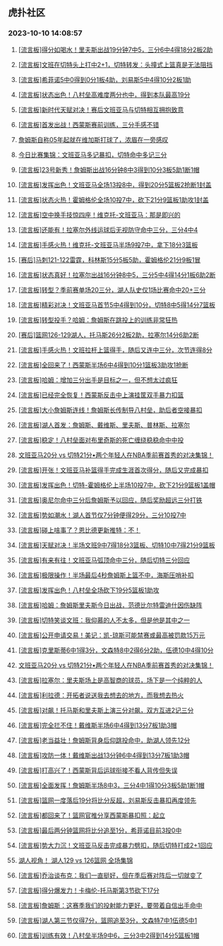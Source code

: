 ## 虎扑社区 
### 2023-10-10 14:08:57

1. [[流言板]得分如喝水！里夫斯出战19分钟7中5，三分6中4得18分2板2助](https://bbs.hupu.com/62412581.html)

2. [[流言板]文班在切特头上打中2+1，切特转发：头撞式上篮真是无法阻挡](https://bbs.hupu.com/62413369.html)

3. [[流言板]希菲诺5中0得到0分1板4助，刘易斯5中4得10分2板1助](https://bbs.hupu.com/62412622.html)

4. [[流言板]状态出色！八村垒高难度两分也中，得到本队最高19分](https://bbs.hupu.com/62411622.html)

5. [[流言板]新时代天赋对决！赛后文班亚马与切特相互拥抱致意](https://bbs.hupu.com/62411610.html)

6. [[流言板]首发出战！西蒙斯赛前训练，三分手感不错](https://bbs.hupu.com/62408219.html)

7. [詹姆斯自称05年起就在维加斯打球了，浓眉在一旁感叹](https://bbs.hupu.com/62413548.html)

8. [今日比赛集锦：文班亚马多记暴扣，切特命中多记三分](https://bbs.hupu.com/62411718.html)

9. [[流言板]23号新秀！詹姆斯出战16分钟8中3得到10分3板5助1断1帽](https://bbs.hupu.com/62412568.html)

10. [[流言板]发挥出色！文班亚马全场13投8中，得到20分5篮板2抢断1封盖](https://bbs.hupu.com/62411008.html)

11. [[流言板]状态火热！霍姆格伦全场10投7中，砍下21分9篮板1助攻1封盖](https://bbs.hupu.com/62410992.html)

12. [[流言板]空中换手技惊四座！维克托-文班亚马：那是即兴的](https://bbs.hupu.com/62411955.html)

13. [[流言板]还能有！拉塞尔外线运球后无视防守命中三分，三分4中4](https://bbs.hupu.com/62409812.html)

14. [[流言板]手感火热！维克托-文班亚马半场9投7中，拿下18分3篮板](https://bbs.hupu.com/62409570.html)

15. [[赛后]马刺121-122雷霆，科林斯15分5板5助，霍姆格伦21分9板1冒](https://bbs.hupu.com/62410974.html)

16. [[流言板]状态真好！拉塞尔出战16分钟8中5，三分5中4得14分1板6助2断](https://bbs.hupu.com/62412578.html)

17. [[流言板]转型？季前赛单场20三分，湖人队史仅1场比赛命中20+三分](https://bbs.hupu.com/62413346.html)

18. [[流言板]精彩对决！文班亚马首节5中4得到10分，切特8中5得14分7篮板](https://bbs.hupu.com/62408825.html)

19. [[流言板]转型投手？哈姆：詹姆斯在跳投上的训练非常狂热](https://bbs.hupu.com/62413714.html)

20. [[赛后]篮网126-129湖人，托马斯26分2板2助，拉塞尔14分6助2断](https://bbs.hupu.com/62412509.html)

21. [[流言板]手感火热！文班拉杆上篮得手，随后又连中三分，次节连得8分](https://bbs.hupu.com/62409245.html)

22. [[流言板]全回来了！西蒙斯半场6中4得到10分1篮板3助攻1抢断](https://bbs.hupu.com/62411029.html)

23. [[流言板]哈姆：增加三分出手是目标之一，但不想太过疯狂](https://bbs.hupu.com/62413126.html)

24. [[流言板]已经完全恢复！西蒙斯反击中上演挂筐双手暴力扣篮](https://bbs.hupu.com/62410370.html)

25. [[流言板]大小詹姆斯连线！詹姆斯长传制导八村垒，助后者空接暴扣](https://bbs.hupu.com/62410774.html)

26. [[流言板]湖人首发：詹姆斯、戴维斯、里夫斯、普林斯、拉塞尔](https://bbs.hupu.com/62408425.html)

27. [[流言板]稳定！八村垒面对布里奇斯的死亡缠绕稳稳命中中投](https://bbs.hupu.com/62410515.html)

28. [文班亚马20分 vs 切特21分•两个年轻人在NBA季前赛首秀的对决集锦！](https://bbs.hupu.com/62410889.html)

29. [[流言板]开张！文班亚马补篮得手完成生涯首次得分，随后又完成暴扣](https://bbs.hupu.com/62408434.html)

30. [[流言板]发挥出色！切特-霍姆格伦上半场10投7中，砍下21分9篮板1盖帽](https://bbs.hupu.com/62409557.html)

31. [[流言板]奥尼尔命中三分后詹姆斯予以回应，随后奖励超远三分打铁](https://bbs.hupu.com/62410079.html)

32. [[流言板]势如潮水！湖人首节仅7分钟便得29分，三分10投7中](https://bbs.hupu.com/62409867.html)

33. [[流言板]碰上啥事了？恩比德更新推特：不！](https://bbs.hupu.com/62409368.html)

34. [[流言板]天赋对决！半场文班9中7得18分3篮板、切特10中7得21分9篮板](https://bbs.hupu.com/62410448.html)

35. [[流言板]有来有往！文班亚马弧顶命中三分，随后切特三分回应](https://bbs.hupu.com/62409188.html)

36. [[流言板]极限操作！半场最后4秒詹姆斯上篮不中，海斯压哨补扣](https://bbs.hupu.com/62410850.html)

37. [[流言板]发挥出色！八村垒全场砍下19分5篮板1助攻](https://bbs.hupu.com/62412552.html)

38. [[流言板]哈姆：詹姆斯里夫斯今日出战，范德比尔特雷迪什因伤缺阵](https://bbs.hupu.com/62407679.html)

39. [[流言板]切特笑谈文班：我仰慕的人不太多，但是他是其中之一](https://bbs.hupu.com/62412089.html)

40. [[流言板]公开申请交易！美记：凯-琼斯可能禁赛或最高被罚款15万元](https://bbs.hupu.com/62407286.html)

41. [[流言板]克里斯蒂6中1得3分，文森特8中2得6分2助，伍德10中4得10分](https://bbs.hupu.com/62412678.html)

42. [文班亚马20分 vs 切特21分•两个年轻人在NBA季前赛首秀的对决集锦！](https://bbs.hupu.com/62410854.html)

43. [[流言板]拉塞尔：里夫斯场上是高智商的球员，场下是一个纯粹的人](https://bbs.hupu.com/62413046.html)

44. [[流言板]利拉德：开拓者说送我去想去的地方，而我想去热火](https://bbs.hupu.com/62408550.html)

45. [[流言板]对飙！托马斯和里夫斯上演三分对飙，双方互进2记三分](https://bbs.hupu.com/62411563.html)

46. [[流言板]完全拦不住！戴维斯半场6中4得到13分7板1助3帽](https://bbs.hupu.com/62410943.html)

47. [[流言板]老当益壮！詹姆斯背身后仰跳投命中，助湖人领先12分](https://bbs.hupu.com/62410337.html)

48. [[流言板]攻防一体！戴维斯出战13分钟6中4得到13分7板1助3帽](https://bbs.hupu.com/62412574.html)

49. [[流言板]打高兴了！西蒙斯背后运球衔接不看人背传但失误](https://bbs.hupu.com/62410491.html)

50. [[流言板]全面发挥！詹姆斯半场8中3，三分4中1得10分3板5助1断1帽](https://bbs.hupu.com/62410966.html)

51. [[流言板]篮网一度落后19分将比分反超，刘易斯反击暴扣再度领先](https://bbs.hupu.com/62412472.html)

52. [[流言板]都回来了！篮网官推分享西蒙斯暴扣照：起立](https://bbs.hupu.com/62410862.html)

53. [[流言板]最后两分钟篮网将比分追至1分，希菲诺目前3投0中](https://bbs.hupu.com/62412385.html)

54. [[流言板]势大力沉！文班亚马反击完成暴力劈扣，随后切特打成2+1回应](https://bbs.hupu.com/62408593.html)

55. [湖人视角！   湖人129 vs 126篮网  全场集锦](https://bbs.hupu.com/62413040.html)

56. [[流言板]乔治谈布克：我们一直挺好，但在季后赛对阵后一切就变了](https://bbs.hupu.com/62413198.html)

57. [[流言板]得分爆发力！卡梅伦-托马斯第3节砍下17分](https://bbs.hupu.com/62412009.html)

58. [[流言板]詹姆斯：这赛季我们的投射能力更好，要带着自信出手命中](https://bbs.hupu.com/62413926.html)

59. [[流言板]湖人第三节仅得7分，篮网追至3分，文森特7中1伍德5中1](https://bbs.hupu.com/62411440.html)

60. [[流言板]训练有效！八村垒半场9中6，三分3中2得到14分5篮板1帽](https://bbs.hupu.com/62411123.html)

